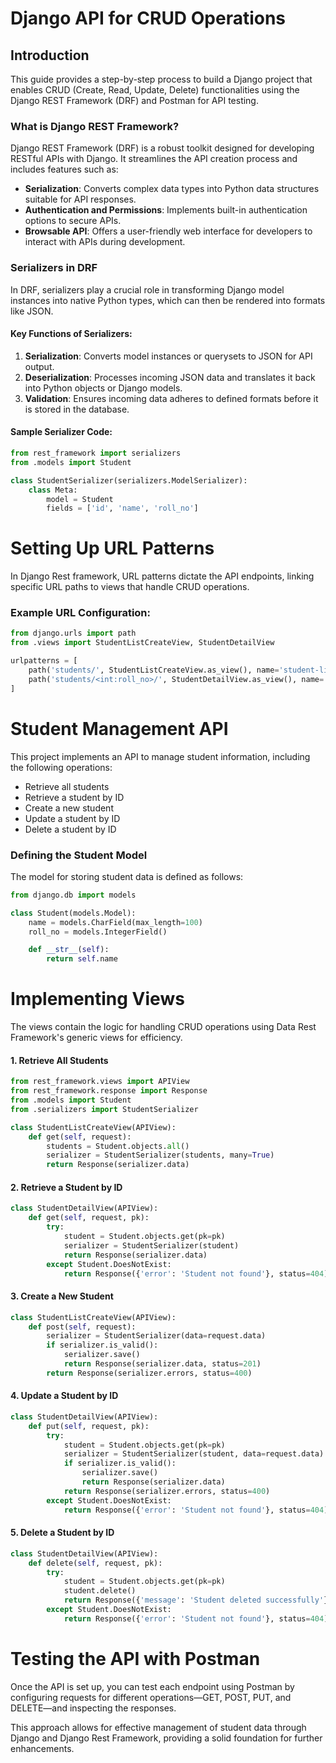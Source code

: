 #  Django API for CRUD Operations

## Introduction

This guide provides a step-by-step process to build a Django project that enables CRUD (Create, Read, Update, Delete) functionalities using the Django REST Framework (DRF) and Postman for API testing.

### What is Django REST Framework?

Django REST Framework (DRF) is a robust toolkit designed for developing RESTful APIs with Django. It streamlines the API creation process and includes features such as:

- **Serialization**: Converts complex data types into Python data structures suitable for API responses.
- **Authentication and Permissions**: Implements built-in authentication options to secure APIs.
- **Browsable API**: Offers a user-friendly web interface for developers to interact with APIs during development.

### Serializers in DRF

In DRF, serializers play a crucial role in transforming Django model instances into native Python types, which can then be rendered into formats like JSON.

#### Key Functions of Serializers:

1. **Serialization**: Converts model instances or querysets to JSON for API output.
2. **Deserialization**: Processes incoming JSON data and translates it back into Python objects or Django models.
3. **Validation**: Ensures incoming data adheres to defined formats before it is stored in the database.

#### Sample Serializer Code:

```python
from rest_framework import serializers
from .models import Student

class StudentSerializer(serializers.ModelSerializer):
    class Meta:
        model = Student
        fields = ['id', 'name', 'roll_no']
```
# Setting Up URL Patterns

In Django Rest framework, URL patterns dictate the API endpoints, linking specific URL paths to views that handle CRUD operations.

### Example URL Configuration:
```python
from django.urls import path
from .views import StudentListCreateView, StudentDetailView

urlpatterns = [
    path('students/', StudentListCreateView.as_view(), name='student-list-create'),  # Retrieve all students, Create
    path('students/<int:roll_no>/', StudentDetailView.as_view(), name='student-detail'),  # Retrieve, Update, Delete by ID
]
```
# Student Management API

This project implements an API to manage student information, including the following operations:

* Retrieve all students
* Retrieve a student by ID
* Create a new student
* Update a student by ID
* Delete a student by ID

### Defining the Student Model
The model for storing student data is defined as follows:
```python 
from django.db import models

class Student(models.Model):
    name = models.CharField(max_length=100)
    roll_no = models.IntegerField()

    def __str__(self):
        return self.name
```
# Implementing Views

The views contain the logic for handling CRUD operations using Data Rest Framework's generic views for efficiency.

#### 1. Retrieve All Students
```python
from rest_framework.views import APIView
from rest_framework.response import Response
from .models import Student
from .serializers import StudentSerializer

class StudentListCreateView(APIView):
    def get(self, request):
        students = Student.objects.all()
        serializer = StudentSerializer(students, many=True)
        return Response(serializer.data)
```
#### 2. Retrieve a Student by ID
```python
class StudentDetailView(APIView):
    def get(self, request, pk):
        try:
            student = Student.objects.get(pk=pk)
            serializer = StudentSerializer(student)
            return Response(serializer.data)
        except Student.DoesNotExist:
            return Response({'error': 'Student not found'}, status=404)
```
#### 3. Create a New Student
```python
class StudentListCreateView(APIView):
    def post(self, request):
        serializer = StudentSerializer(data=request.data)
        if serializer.is_valid():
            serializer.save()
            return Response(serializer.data, status=201)
        return Response(serializer.errors, status=400)
```
#### 4. Update a Student by ID
```python
class StudentDetailView(APIView):
    def put(self, request, pk):
        try:
            student = Student.objects.get(pk=pk)
            serializer = StudentSerializer(student, data=request.data)
            if serializer.is_valid():
                serializer.save()
                return Response(serializer.data)
            return Response(serializer.errors, status=400)
        except Student.DoesNotExist:
            return Response({'error': 'Student not found'}, status=404)
```
#### 5. Delete a Student by ID
```python
class StudentDetailView(APIView):
    def delete(self, request, pk):
        try:
            student = Student.objects.get(pk=pk)
            student.delete()
            return Response({'message': 'Student deleted successfully'}, status=200)
        except Student.DoesNotExist:
            return Response({'error': 'Student not found'}, status=404)
```
# Testing the API with Postman
Once the API is set up, you can test each endpoint using Postman by configuring requests for different operations—GET, POST, PUT, and DELETE—and inspecting the responses.

This approach allows for effective management of student data through Django and Django Rest Framework, providing a solid foundation for further enhancements.